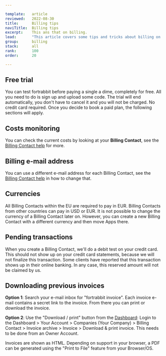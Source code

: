 ```yaml
---

template:   article
reviewed:   2022-08-30
title:      Billing tips
naviTitle:  Billing tips
excerpt:    This ans that on billing.
lead:       "This article covers some tips and tricks about billing on fortrabbit."
group:      billing
stack:      all
rank:       100
order:      20

---
```


## Free trial

You can test fortrabbit before paying a single a dime, completely for free. All you need to do is sign up and upload some code. The trial will end automatically, you don't have to cancel it and you will not be charged. No credit card required. Once you decide to book a paid plan, the following sections will apply.


## Costs monitoring

You can check the current costs by looking at your **Billing Contact**, see the [Billing Contact help](/billing-contact#toc-costs-monitoring) for more.


## Billing e-mail address

You can use a different e-mail address for each Billing Contact, see the [Billing Contact help](billing-contact#toc-changing-the-billing-e-mail-address) in how to change that.


## Currencies

All Billing Contacts within the EU are required to pay in EUR. Billing Contacts from other countries can pay in USD or EUR. It is not possible to change the currency of a Billing Contact later on. However, you can create a new Billing Contact with a different currency and then move Apps there.


## Pending transactions

When you create a Billing Contact, we'll do a debit test on your credit card. This should not show up on your credit card statements, because we will not finalize this transaction. Some clients have reported that this transaction shows up in their online banking. In any case, this reserved amount will not be claimed by us.


## Downloading previous invoices

**Option 1**: Search your e-mail inbox for "fortrabbit invoice". Each invoice e-mail contains a secret link to the invoice. From there you can print or download the invoice.

**Option 2**: Use the "Download / print" button from the [Dashboard](/dashboard): Login to the Dashboard &gt; Your Account &gt; Companies (Your Company) &gt; Billing Contact &gt; Invoice archive &gt; Invoice &gt; Download &amp; print invoice. This needs to be done from an Owner Account.

Invoices are shown as HTML. Depending on support in your browser, a PDF can be generated using the "Print to File" feature from your Browser/OS. 